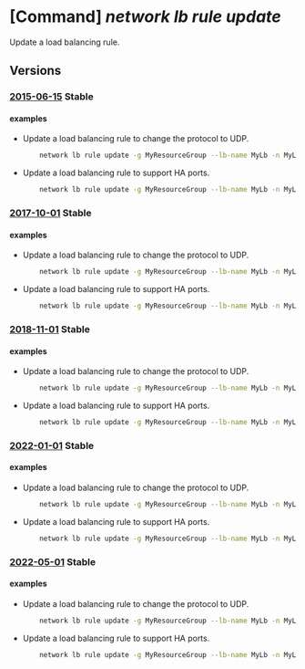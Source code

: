 # [Command] _network lb rule update_

Update a load balancing rule.

## Versions

### [2015-06-15](/Resources/mgmt-plane/L3N1YnNjcmlwdGlvbnMve30vcmVzb3VyY2Vncm91cHMve30vcHJvdmlkZXJzL21pY3Jvc29mdC5uZXR3b3JrL2xvYWRiYWxhbmNlcnMve30=/2015-06-15.xml) **Stable**

<!-- mgmt-plane /subscriptions/{}/resourcegroups/{}/providers/microsoft.network/loadbalancers/{} 2015-06-15 properties.loadBalancingRules[] -->

#### examples

- Update a load balancing rule to change the protocol to UDP.
    ```bash
        network lb rule update -g MyResourceGroup --lb-name MyLb -n MyLbRule --protocol Udp
    ```

- Update a load balancing rule to support HA ports.
    ```bash
        network lb rule update -g MyResourceGroup --lb-name MyLb -n MyLbRule \ --protocol All --frontend-port 0 --backend-port 0
    ```

### [2017-10-01](/Resources/mgmt-plane/L3N1YnNjcmlwdGlvbnMve30vcmVzb3VyY2Vncm91cHMve30vcHJvdmlkZXJzL21pY3Jvc29mdC5uZXR3b3JrL2xvYWRiYWxhbmNlcnMve30=/2017-10-01.xml) **Stable**

<!-- mgmt-plane /subscriptions/{}/resourcegroups/{}/providers/microsoft.network/loadbalancers/{} 2017-10-01 properties.loadBalancingRules[] -->

#### examples

- Update a load balancing rule to change the protocol to UDP.
    ```bash
        network lb rule update -g MyResourceGroup --lb-name MyLb -n MyLbRule --protocol Udp
    ```

- Update a load balancing rule to support HA ports.
    ```bash
        network lb rule update -g MyResourceGroup --lb-name MyLb -n MyLbRule \ --protocol All --frontend-port 0 --backend-port 0
    ```

### [2018-11-01](/Resources/mgmt-plane/L3N1YnNjcmlwdGlvbnMve30vcmVzb3VyY2Vncm91cHMve30vcHJvdmlkZXJzL21pY3Jvc29mdC5uZXR3b3JrL2xvYWRiYWxhbmNlcnMve30=/2018-11-01.xml) **Stable**

<!-- mgmt-plane /subscriptions/{}/resourcegroups/{}/providers/microsoft.network/loadbalancers/{} 2018-11-01 properties.loadBalancingRules[] -->

#### examples

- Update a load balancing rule to change the protocol to UDP.
    ```bash
        network lb rule update -g MyResourceGroup --lb-name MyLb -n MyLbRule --protocol Udp
    ```

- Update a load balancing rule to support HA ports.
    ```bash
        network lb rule update -g MyResourceGroup --lb-name MyLb -n MyLbRule \ --protocol All --frontend-port 0 --backend-port 0
    ```

### [2022-01-01](/Resources/mgmt-plane/L3N1YnNjcmlwdGlvbnMve30vcmVzb3VyY2Vncm91cHMve30vcHJvdmlkZXJzL21pY3Jvc29mdC5uZXR3b3JrL2xvYWRiYWxhbmNlcnMve30=/2022-01-01.xml) **Stable**

<!-- mgmt-plane /subscriptions/{}/resourcegroups/{}/providers/microsoft.network/loadbalancers/{} 2022-01-01 properties.loadBalancingRules[] -->

#### examples

- Update a load balancing rule to change the protocol to UDP.
    ```bash
        network lb rule update -g MyResourceGroup --lb-name MyLb -n MyLbRule --protocol Udp
    ```

- Update a load balancing rule to support HA ports.
    ```bash
        network lb rule update -g MyResourceGroup --lb-name MyLb -n MyLbRule \ --protocol All --frontend-port 0 --backend-port 0
    ```

### [2022-05-01](/Resources/mgmt-plane/L3N1YnNjcmlwdGlvbnMve30vcmVzb3VyY2Vncm91cHMve30vcHJvdmlkZXJzL21pY3Jvc29mdC5uZXR3b3JrL2xvYWRiYWxhbmNlcnMve30=/2022-05-01.xml) **Stable**

<!-- mgmt-plane /subscriptions/{}/resourcegroups/{}/providers/microsoft.network/loadbalancers/{} 2022-05-01 properties.loadBalancingRules[] -->

#### examples

- Update a load balancing rule to change the protocol to UDP.
    ```bash
        network lb rule update -g MyResourceGroup --lb-name MyLb -n MyLbRule --protocol Udp
    ```

- Update a load balancing rule to support HA ports.
    ```bash
        network lb rule update -g MyResourceGroup --lb-name MyLb -n MyLbRule \ --protocol All --frontend-port 0 --backend-port 0
    ```
